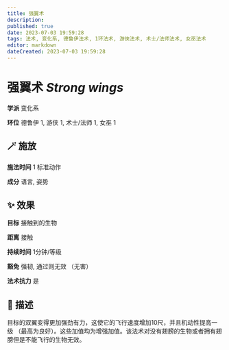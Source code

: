 ```yaml
---
title: 强翼术
description: 
published: true
date: 2023-07-03 19:59:28
tags: 法术, 变化系, 德鲁伊法术, 1环法术, 游侠法术, 术士/法师法术, 女巫法术
editor: markdown
dateCreated: 2023-07-03 19:59:28
---
```


# **强翼术** *Strong wings*

**学派** 变化系 

**环位** 德鲁伊 1, 游侠 1, 术士/法师 1, 女巫 1

## 🪄 施放

**施法时间** 1 标准动作

**成分** 语言, 姿势

## ✨ 效果 

**目标** 接触到的生物 

**距离** 接触  

**持续时间** 1分钟/等级 

**豁免** 强韧, 通过则无效 （无害）

**法术抗力** 是

## 📖 描述

目标的双翼变得更加强劲有力，这使它的飞行速度增加10尺，并且机动性提高一级 （最高为良好）。这些加值均为增强加值。该法术对没有翅膀的生物或者拥有翅膀但是不能飞行的生物无效。
    